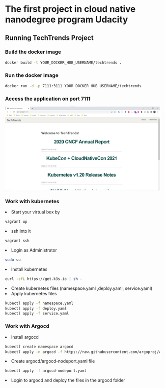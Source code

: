# The first project in cloud native nanodegree program Udacity 

## Running TechTrends Project

### Build the docker image 
```sh
docker build -t YOUR_DOCKER_HUB_USERNAME/techtrends .
```

### Run the docker image
```sh
docker run -d -p 7111:3111 YOUR_DOCKER_HUB_USERNAME/techtrends
```

### Access the application on port 7111

![alt text](https://github.com/Fady-Refaat1/cn_nd_techTrends/blob/main/screenshots/docker-run-local.png)

### Work with kubernetes 

<li>Start your virtual box by </li>

```sh
vagrant up 
```

<li>ssh into it</li>

```sh
vagrant ssh 
```

<li>Login as Administrator</li>

```sh
sudo su
```

<li> Install kubernetes </li>

```sh
curl -sfL https://get.k3s.io | sh -
```

<li>Create kubernetes files (namespace.yaml ,deploy.yaml, service.yaml) </li>

<li>Apply kubernetes files</li>

```sh
kubectl apply -f namespace.yaml
kubectl apply -f deploy.yaml
kubectl apply -f service.yaml
```

### Work with Argocd
<li>Install argocd</li>

```sh
kubectl create namespace argocd
kubectl apply -n argocd -f https://raw.githubusercontent.com/argoproj/argo-cd/stable/manifests/install.yaml
```
<li>Create argocd/argocd-nodeport.yaml file</li>

```sh
kubectl apply -f argocd-nodeport.yaml
```
<li>Login to argocd and deploy the files in the argocd folder</li>
